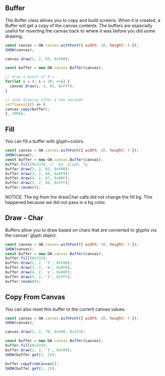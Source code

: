 
## Buffer

The Buffer class allows you to copy and build screens.   When it is created, a Buffer will get a copy of the canvas contents.  The buffers are especially useful for reverting the canvas back to where it was before you did some drawing.

```js
const canvas = GW.canvas.withFont({ width: 20, height: 5 });
SHOW(canvas);

canvas.draw(1, 2, 65, 0xF00);

const buffer = new GW.canvas.Buffer(canvas);

// draw a bunch of A's
for(let i = 0; i < 20; ++i) {
  canvas.draw(i, 3, 65, 0xFFF);
}

// undo drawing after a few seconds
setTimeout(() => {
canvas.copy(buffer);
}, 2000);

```

## Fill

You can fill a buffer with glyph+colors.

```js
const canvas = GW.canvas.withFont({ width: 20, height: 5 });
SHOW(canvas);
const buffer = new GW.canvas.Buffer(canvas);
buffer.fill(0x333); //  bg, glyph, fg
buffer.draw(2, 2, 65, 0xF00);
buffer.draw(3, 2, 66, 0x0F0);
buffer.draw(4, 2, 67, 0x00F);
buffer.draw(5, 2, 68, 0xFFF);
buffer.render();
```

NOTICE: The bg from the drawChar calls did not change the fill bg.  This happened because we did not pass in a bg color.

## Draw - Char

Buffers allow you to draw based on chars that are converted to glyphs via the canvas' glyph object.

```js
const canvas = GW.canvas.withFont({ width: 20, height: 5 });
SHOW(canvas);
const buffer = new GW.canvas.Buffer(canvas);
buffer.fill(0x333);
buffer.draw(2, 2, 't', 0xF00);
buffer.draw(3, 2, 'e', 0x0F0);
buffer.draw(4, 2, 's', 0x00F);
buffer.draw(5, 2, 't', 0xFFF);
buffer.render();
```

## Copy From Canvas

You can also reset this buffer to the current canvas values.

```js
const canvas = GW.canvas.withFont({ width: 20, height: 5 });
SHOW(canvas);

canvas.draw(2, 2, 70, 0xF00, 0x333);

const buffer = new GW.canvas.Buffer(canvas);
buffer.fill(0x333);
buffer.draw(2, 2, 't', 0xF00);
SHOW(buffer.get(2, 2));

buffer.copyFromCanvas();
SHOW(buffer.get(2, 2));
```

